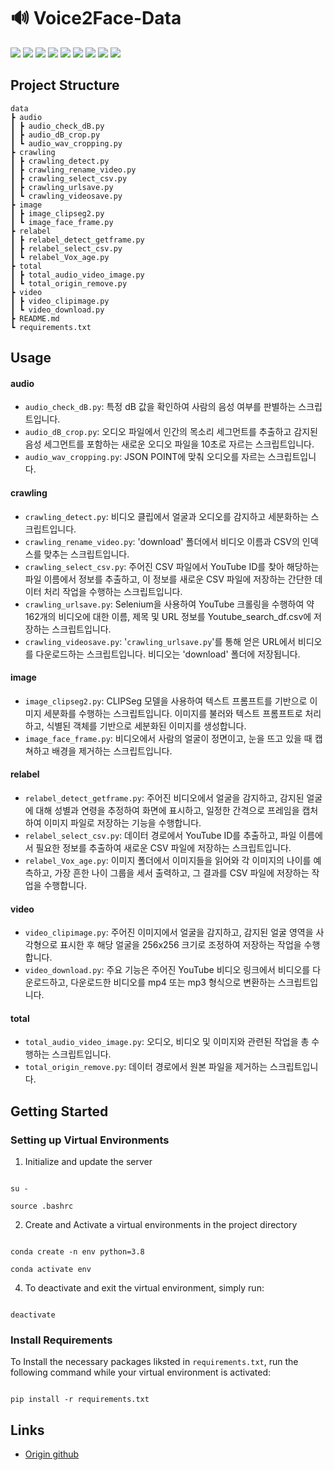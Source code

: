 
# 🔊 Voice2Face-Data

  

<img  src="https://img.shields.io/badge/Python-3776AB?style=for-the-badge&logo=Python&logoColor=white"> <img  src="https://img.shields.io/badge/opencv-5C3EE8?style=for-the-badge&logo=opencv&logoColor=white"> <img  src="https://img.shields.io/badge/git-F05032?style=for-the-badge&logo=git&logoColor=white"> <img  src="https://img.shields.io/badge/NCP-03C75A?style=for-the-badge&logo=Naver&logoColor=white"> <img  src="https://img.shields.io/badge/Linux-FCC624?style=for-the-badge&logo=Linux&logoColor=white"> <img  src="https://img.shields.io/badge/Selenium-43B02A?style=for-the-badge&logo=Selenium&logoColor=white"> <img  src="https://img.shields.io/badge/Numpy-013243?style=for-the-badge&logo=Numpy&logoColor=white"> <img  src="https://img.shields.io/badge/Pytorch-EE4C2C?style=for-the-badge&logo=Pytorch&logoColor=white"> <img  src="https://img.shields.io/badge/FFmpeg-007808?style=for-the-badge&logo=FFmpeg&logoColor=white">



## Project Structure

```
data
┣ audio
┃ ┣ audio_check_dB.py
┃ ┣ audio_dB_crop.py
┃ ┗ audio_wav_cropping.py
┣ crawling
┃ ┣ crawling_detect.py
┃ ┣ crawling_rename_video.py
┃ ┣ crawling_select_csv.py
┃ ┣ crawling_urlsave.py
┃ ┗ crawling_videosave.py
┣ image
┃ ┣ image_clipseg2.py
┃ ┗ image_face_frame.py
┣ relabel
┃ ┣ relabel_detect_getframe.py
┃ ┣ relabel_select_csv.py
┃ ┗ relabel_Vox_age.py
┣ total
┃ ┣ total_audio_video_image.py
┃ ┗ total_origin_remove.py
┣ video
┃ ┣ video_clipimage.py
┃ ┗ video_download.py
┣ README.md
┗ requirements.txt
```
## Usage

  

#### audio
 - `audio_check_dB.py`: 특정 dB 값을 확인하여 사람의 음성 여부를 판별하는 스크립트입니다.
 - `audio_dB_crop.py`: 오디오 파일에서 인간의 목소리 세그먼트를 추출하고 감지된 음성 세그먼트를 포함하는 새로운 오디오 파일을 10초로 자르는 스크립트입니다.
 - `audio_wav_cropping.py`: JSON POINT에 맞춰 오디오를 자르는 스크립트입니다.

#### crawling

 - `crawling_detect.py`: 비디오 클립에서 얼굴과 오디오를 감지하고 세분화하는 스크립트입니다.
 - `crawling_rename_video.py`: 'download' 폴더에서 비디오 이름과 CSV의 인덱스를 맞추는 스크립트입니다.
 - `crawling_select_csv.py`: 주어진 CSV 파일에서 YouTube ID를 찾아 해당하는 파일 이름에서 정보를 추출하고, 이 정보를 새로운 CSV 파일에 저장하는 간단한 데이터 처리 작업을 수행하는 스크립트입니다.
 - `crawling_urlsave.py`: Selenium을 사용하여 YouTube 크롤링을 수행하여 약 162개의 비디오에 대한 이름, 제목 및 URL 정보를 Youtube_search_df.csv에 저장하는 스크립트입니다.
 - `crawling_videosave.py`: '`crawling_urlsave.py`'를 통해 얻은 URL에서 비디오를 다운로드하는 스크립트입니다. 비디오는 'download' 폴더에 저장됩니다.

#### image

 - `image_clipseg2.py`: CLIPSeg 모델을 사용하여 텍스트 프롬프트를 기반으로 이미지 세분화를 수행하는 스크립트입니다. 이미지를 불러와 텍스트 프롬프트로 처리하고, 식별된 객체를 기반으로 세분화된 이미지를 생성합니다.
 - `image_face_frame.py`: 비디오에서 사람의 얼굴이 정면이고, 눈을 뜨고 있을 때 캡쳐하고 배경을 제거하는 스크립트입니다.

#### relabel

 - `relabel_detect_getframe.py`: 주어진 비디오에서 얼굴을 감지하고, 감지된 얼굴에 대해 성별과 연령을 추정하여 화면에 표시하고, 일정한 간격으로 프레임을 캡처하여 이미지 파일로 저장하는 기능을 수행합니다.
 - `relabel_select_csv.py`: 데이터 경로에서 YouTube ID를 추출하고, 파일 이름에서 필요한 정보를 추출하여 새로운 CSV 파일에 저장하는 스크립트입니다.
 - `relabel_Vox_age.py`: 이미지 폴더에서 이미지들을 읽어와 각 이미지의 나이를 예측하고, 가장 흔한 나이 그룹을 세서 출력하고, 그 결과를 CSV 파일에 저장하는 작업을 수행합니다.

#### video

 - `video_clipimage.py`: 주어진 이미지에서 얼굴을 감지하고, 감지된 얼굴 영역을 사각형으로 표시한 후 해당 얼굴을 256x256 크기로 조정하여 저장하는 작업을 수행합니다.
 - `video_download.py`: 주요 기능은 주어진 YouTube 비디오 링크에서 비디오를 다운로드하고, 다운로드한 비디오를 mp4 또는 mp3 형식으로 변환하는 스크립트입니다.

#### total
-   `total_audio_video_image.py`: 오디오, 비디오 및 이미지와 관련된 작업을 총 수행하는 스크립트입니다.
-   `total_origin_remove.py`: 데이터 경로에서 원본 파일을 제거하는 스크립트입니다.


  

## Getting Started

  
### Setting up Virtual Environments


  
1. Initialize and update the server

```

su -

source .bashrc

```

  

2. Create and Activate a virtual environments in the project directory

  

```

conda create -n env python=3.8

conda activate env

```

  

4. To deactivate and exit the virtual environment, simply run:

  

```

deactivate

```

  

### Install Requirements

  

To Install the necessary packages liksted in `requirements.txt`, run the following command while your virtual environment is activated:

```

pip install -r requirements.txt

```

  
  
## Links
- [Origin github](https://github.com/Make-Zenerator/voice2face-data.git)
